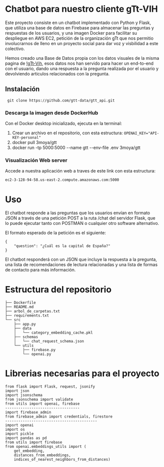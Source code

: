 # Chatbot para nuestro cliente gTt-VIH
Este proyecto consiste en un chatbot implementado con Python y Flask, que utiliza una base de datos en Firebase para almacenar las preguntas y respuestas de los usuarios, y una imagen Docker para facilitar su despliegue en AWS EC2, petición de la organización gTt que nos permitio involucrarnos de lleno en un proyecto social para dar voz y visbilidad a este colectivo.

Hemos creado una Base de Datos propia con los datos visuales de la misma pagina de [!gTt-Vih](http://gtt-vih.org), esos datos nos han servido para hacer un end-to-end con el usuario, dando una respuesta a la pregunta realizada por el usuario y devolviendo articulos relacionados con la pregunta.

## Instalación

``` git clone https://github.com/gtt-data/gtt_api.git```

### Descarga la imagen desde DockerHub

Con el Docker desktop inicializado, ejecuta en la terminal:
1. Crear un archivo en el repositorio, con esta estructura:
``` OPENAI_KEY="API-KEY-personal" ```
2. docker pull 3moya/gtt
3. docker run -tp 5000:5000 --name gtt --env-file .env 3moya/gtt

###  Visualización Web server
Accede a nuestra aplicación web a traves de este link con esta estructura:

``` ec2-3-128-94-58.us-east-2.compute.amazonaws.com:5000 ```
# Uso
El chatbot responde a las preguntas que los usuarios envían en formato JSON a través de una petición POST a la ruta /chat del servidor Flask, que lo puede ejecutar tanto con POSTMAN o cualquier otro software alternativo.

El formato esperado de la petición es el siguiente:
```
{
    "question": "¿Cuál es la capital de España?"
}
```
El chatbot responderá con un JSON que incluye la respuesta a la pregunta, una lista de recomendaciones de lectura relacionadas y una lista de formas de contacto para más información.

# Estructura del repositorio

``` 
├── Dockerfile
├── README.md
├── arbol_de_carpetas.txt
├── requirements.txt
└── src
    ├── app.py
    ├── data
    │   └── category_embedding_cache.pkl
    ├── schemas
    │   └── chat_request_schema.json
    └── utils
        ├── firebase.py
        └── openai.py
```

# Librerias necesarias para el proyecto
```
from flask import Flask, request, jsonify
import json
import jsonschema
from jsonschema import validate
from utils import openai, firebase
----------------------------------
import firebase_admin
from firebase_admin import credentials, firestore
------------------------------------------
import openai
import os
import pickle
import pandas as pd
from utils import firebase
from openai.embeddings_utils import (
    get_embedding,
    distances_from_embeddings,
    indices_of_nearest_neighbors_from_distances)
```